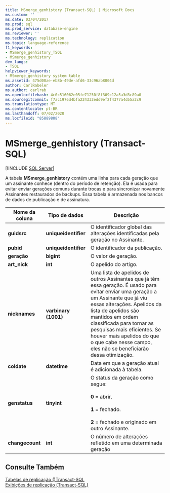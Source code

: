 ```yaml
---
title: MSmerge_genhistory (Transact-SQL) | Microsoft Docs
ms.custom: ''
ms.date: 03/04/2017
ms.prod: sql
ms.prod_service: database-engine
ms.reviewer: ''
ms.technology: replication
ms.topic: language-reference
f1_keywords:
- MSmerge_genhistory_TSQL
- MSmerge_genhistory
dev_langs:
- TSQL
helpviewer_keywords:
- MSmerge_genhistory system table
ms.assetid: 475d08ae-eb8b-49de-afd6-33c96ab8004d
author: CarlRabeler
ms.author: carlrab
ms.openlocfilehash: 4c0c516062e05fe71250f8f309c12a5a3d3c89a0
ms.sourcegitcommit: f7ac1976d4bfa224332edd9ef2f4377a4d55a2c9
ms.translationtype: MT
ms.contentlocale: pt-BR
ms.lasthandoff: 07/02/2020
ms.locfileid: "85889808"
---
```

# <a name="msmerge_genhistory-transact-sql"></a>MSmerge_genhistory (Transact-SQL)
[!INCLUDE [SQL Server](../../includes/applies-to-version/sqlserver.md)]

  A tabela **MSmerge_genhistory** contém uma linha para cada geração que um assinante conhece (dentro do período de retenção). Ela é usada para evitar enviar gerações comuns durante trocas e para sincronizar novamente Assinantes restaurados de backups. Essa tabela é armazenada nos bancos de dados de publicação e de assinatura.  
  
|Nome da coluna|Tipo de dados|Descrição|  
|-----------------|---------------|-----------------|  
|**guidsrc**|**uniqueidentifier**|O identificador global das alterações identificadas pela geração no Assinante.|  
|**pubid**|**uniqueidentifier**|O identificador da publicação.|  
|**geração**|**bigint**|O valor de geração.|  
|**art_nick**|**int**|O apelido do artigo.|  
|**nicknames**|**varbinary (1001)**|Uma lista de apelidos de outros Assinantes que já têm essa geração. É usado para evitar enviar uma geração a um Assinante que já viu essas alterações. Apelidos da lista de apelidos são mantidos em ordem classificada para tornar as pesquisas mais eficientes. Se houver mais apelidos do que o que cabe nesse campo, eles não se beneficiarão dessa otimização.|  
|**coldate**|**datetime**|Data em que a geração atual é adicionada à tabela.|  
|**genstatus**|**tinyint**|O status da geração como segue:<br /><br /> **0** = abrir.<br /><br /> **1** = fechado.<br /><br /> **2** = fechado e originado em outro Assinante.|  
|**changecount**|**int**|O número de alterações refletido em uma determinada geração|  
  
## <a name="see-also"></a>Consulte Também  
 [Tabelas de replicação &#40;&#41;Transact-SQL](../../relational-databases/system-tables/replication-tables-transact-sql.md)   
 [Exibições de replicação &#40;Transact-SQL&#41;](../../relational-databases/system-views/replication-views-transact-sql.md)  
  
  
